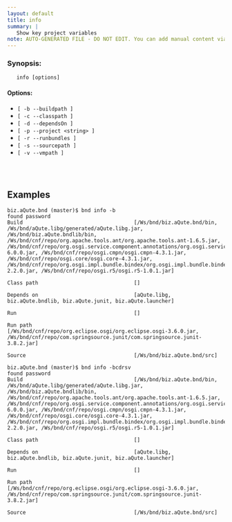```yaml
---
layout: default
title: info
summary: |
   Show key project variables
note: AUTO-GENERATED FILE - DO NOT EDIT. You can add manual content via same filename in _ext sub-folder. 
---
```


### Synopsis: 
	   info [options] 

#### Options: 
- `[ -b --buildpath ]` 
- `[ -c --classpath ]` 
- `[ -d --dependsOn ]` 
- `[ -p --project <string> ]` 
- `[ -r --runbundles ]` 
- `[ -s --sourcepath ]` 
- `[ -v --vmpath ]` 

<!-- Manual content from: ext/info.md --><br /><br />

## Examples

	biz.aQute.bnd (master)$ bnd info -b
	found password 
	Build                                    [/Ws/bnd/biz.aQute.bnd/bin, /Ws/bnd/aQute.libg/generated/aQute.libg.jar, /Ws/bnd/biz.aQute.bndlib/bin, /Ws/bnd/cnf/repo/org.apache.tools.ant/org.apache.tools.ant-1.6.5.jar, /Ws/bnd/cnf/repo/org.osgi.service.component.annotations/org.osgi.service.component.annotations-6.0.0.jar, /Ws/bnd/cnf/repo/osgi.cmpn/osgi.cmpn-4.3.1.jar, /Ws/bnd/cnf/repo/osgi.core/osgi.core-4.3.1.jar, /Ws/bnd/cnf/repo/org.osgi.impl.bundle.bindex/org.osgi.impl.bundle.bindex-2.2.0.jar, /Ws/bnd/cnf/repo/osgi.r5/osgi.r5-1.0.1.jar]

	Class path                               []

	Depends on                               [aQute.libg, biz.aQute.bndlib, biz.aQute.junit, biz.aQute.launcher]

	Run                                      []

	Run path                                 [/Ws/bnd/cnf/repo/org.eclipse.osgi/org.eclipse.osgi-3.6.0.jar, /Ws/bnd/cnf/repo/com.springsource.junit/com.springsource.junit-3.8.2.jar]

	Source                                   [/Ws/bnd/biz.aQute.bnd/src]

	biz.aQute.bnd (master)$ bnd info -bcdrsv
	found password 
	Build                                    [/Ws/bnd/biz.aQute.bnd/bin, /Ws/bnd/aQute.libg/generated/aQute.libg.jar, /Ws/bnd/biz.aQute.bndlib/bin, /Ws/bnd/cnf/repo/org.apache.tools.ant/org.apache.tools.ant-1.6.5.jar, /Ws/bnd/cnf/repo/org.osgi.service.component.annotations/org.osgi.service.component.annotations-6.0.0.jar, /Ws/bnd/cnf/repo/osgi.cmpn/osgi.cmpn-4.3.1.jar, /Ws/bnd/cnf/repo/osgi.core/osgi.core-4.3.1.jar, /Ws/bnd/cnf/repo/org.osgi.impl.bundle.bindex/org.osgi.impl.bundle.bindex-2.2.0.jar, /Ws/bnd/cnf/repo/osgi.r5/osgi.r5-1.0.1.jar]

	Class path                               []

	Depends on                               [aQute.libg, biz.aQute.bndlib, biz.aQute.junit, biz.aQute.launcher]

	Run                                      []

	Run path                                 [/Ws/bnd/cnf/repo/org.eclipse.osgi/org.eclipse.osgi-3.6.0.jar, /Ws/bnd/cnf/repo/com.springsource.junit/com.springsource.junit-3.8.2.jar]

	Source                                   [/Ws/bnd/biz.aQute.bnd/src]
